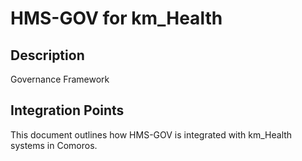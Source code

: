 # HMS-GOV for km_Health

## Description

Governance Framework

## Integration Points

This document outlines how HMS-GOV is integrated with km_Health systems in Comoros.
